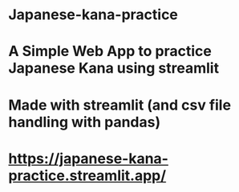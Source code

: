 # Japanese-kana-practice
# A Simple Web App to practice Japanese Kana using streamlit
# Made with streamlit (and csv file handling with pandas)
# https://japanese-kana-practice.streamlit.app/
